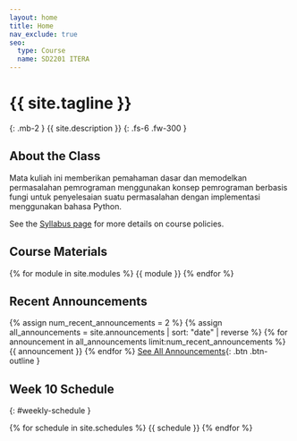 ```yaml
---
layout: home
title: Home
nav_exclude: true
seo:
  type: Course
  name: SD2201 ITERA
---
```


# {{ site.tagline }}
{: .mb-2 }
{{ site.description }}
{: .fs-6 .fw-300 }

<!-- {% if site.announcements %}
{{ site.announcements.last }}
[Announcements](announcements.md){: .btn .btn-outline .fs-3 }
{% endif %} -->

## About the Class

Mata kuliah ini memberikan pemahaman dasar dan memodelkan permasalahan pemrograman menggunakan konsep pemrograman berbasis fungi untuk penyelesaian suatu permasalahan dengan implementasi menggunakan bahasa Python.

See the [Syllabus page](syllabus.md) for more details on course policies.

## Course Materials
{% for module in site.modules %}
{{ module }}
{% endfor %}

## Recent Announcements
{% assign num_recent_announcements = 2 %}
{% assign all_announcements = site.announcements | sort: "date" | reverse %}
{% for announcement in all_announcements limit:num_recent_announcements %}
  {{ announcement }}
{% endfor %}
[See All Announcements](#all-announcements){: .btn .btn-outline }

## Week 10 Schedule
{: #weekly-schedule }

{% for schedule in site.schedules %}
{{ schedule }}
{% endfor %}